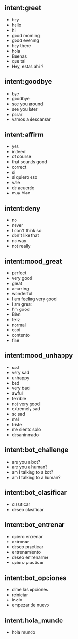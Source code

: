 ## intent:greet
- hey
- hello
- hi
- good morning
- good evening
- hey there
- hola 
- Buenas 
- que tal
- Hey, estas ahi ?
## intent:goodbye
- bye
- goodbye
- see you around
- see you later
- parar
- vamos a descansar


## intent:affirm
- yes
- indeed
- of course
- that sounds good
- correct
- si 
- si quiero eso
- vale 
- de acuerdo
- muy bien 

## intent:deny
- no
- never
- I don't think so
- don't like that
- no way
- not really

## intent:mood_great
- perfect
- very good
- great
- amazing
- wonderful
- I am feeling very good
- I am great
- I'm good
- Bien 
- feliz
- normal
- cool
- contento
- fine

## intent:mood_unhappy
- sad
- very sad
- unhappy
- bad
- very bad
- awful
- terrible
- not very good
- extremely sad
- so sad
- mal 
- triste 
- me siento solo
- desaninmado

## intent:bot_challenge
- are you a bot?
- are you a human?
- am I talking to a bot?
- am I talking to a human?

## intent:bot_clasificar
- clasificar
- deseo clasificar

## intent:bot_entrenar
- quiero entrenar
- entrenar 
- deseo practicar
- entrenamiento
- deseo entrenarme 
- quiero practicar

 

## intent:bot_opciones
- dime las opciones
- reiniciar
- inicio
- empezar de nuevo

## intent:hola_mundo
- hola mundo